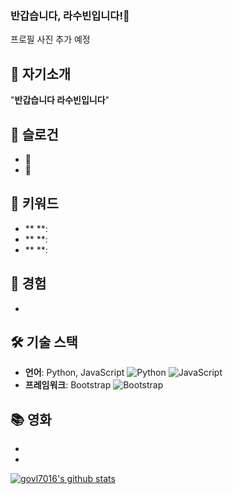 ### 반갑습니다, 라수빈입니다!🤗
프로필 사진 추가 예정

## 🌟 자기소개
"**반갑습니다 라수빈입니다**"


## 💫 슬로건
- 🌱 
- 🔭

## 🚀 키워드
- ** **: 
- ** **: 
- ** **: 


## 🚀 경험
- 


## 🛠 기술 스택
- **언어**: Python, JavaScript
![Python](https://img.shields.io/badge/-Python-3776AB?style=flat&logo=python&logoColor=white)
![JavaScript](https://img.shields.io/badge/-JavaScript-F7DF1E?style=flat&logo=javascript&logoColor=black)
- **프레임워크**: Bootstrap
![Bootstrap](https://img.shields.io/badge/Bootstrapap-7952B3?style=flat-square&logo=bootstrap&logoColor=white)



## 📚 영화
- 
- 


[![govl7016's github stats](https://github-readme-stats.vercel.app/api?username=govl7016&show_icons=true)](https://github.com/govl7016/govl7016)

